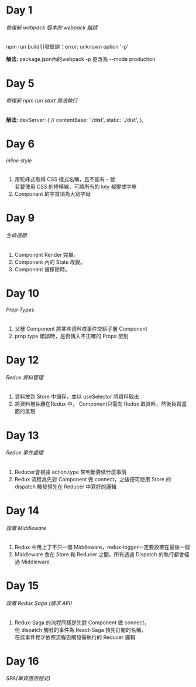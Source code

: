 
# Day 1 

###### 修復新 webpack 版本的 webpack 錯誤

npm run build引發錯誤：error: unknown option '-p'

**解法:**
package.json內的webpack -p
更改為 --mode production

# Day 5 
###### 修復新 npm run start 無法執行
**解法:**
devServer: { 
    // contentBase: './dist',
    static: './dist',
  },

# Day 6 
###### inline style

1. 用駝峰式取得 CSS 樣式名稱，且不能有 - 號<br>
若要使用 CSS 的短橫線，可將所有的 key 都變成字串<br>
2. Component 的字首須為大寫字母

# Day 9 
###### 生命週期
1. Component Render 完畢。
2. Component 內的 State 改變。
3. Component 被移除時。

# Day 10 
###### Prop-Types
1. 父層 Component 將某些資料或事件交給子層 Component<br>
2. prop type 錯誤時，是否傳入不正確的 Props 型別

# Day 12 
###### Redux 資料管理
1. 資料放到 Store 中儲存，並以 useSelector 將資料取出<br>
2. 將資料層抽離在Redux 中， Component只需向 Redux 取資料，然後負責畫面的呈現

# Day 13 
###### Redux 事件處理
1. Reducer會根據 action.type 來判斷要做什麼事情<br>
2. Redux 流程為先對 Component 做 connect，之後便可使用 Store 的 dispatch 觸發預先在 Reducer 中寫好的邏輯

# Day 14
###### 設置  Middleware
1. Redux 中用上了不只一個 Middleware，redux-logger一定要設置在最後一個<br>
2. Middleware 會在 Store 和 Reducer 之間，所有透過 Dispatch 的執行都會經過 Middleware

# Day 15
###### 設置  Redux Saga (請求 API)
1.  Redux-Saga 的流程同樣是先對 Component 做 connect，<br>
    但 dispatch 觸發的事件為 React-Saga 預先訂閱的名稱，<br> 
    在該事件裡才依照流程去觸發需執行的 Reducer 邏輯

# Day 16
###### SPA(單頁應用程式)
